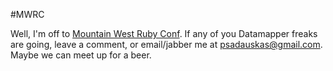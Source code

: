 #MWRC

Well, I'm off to <a href="http://mtnwestrubyconf.org/">Mountain West Ruby Conf</a>. If any of you Datamapper freaks are going, leave a comment, or email/jabber me at psadauskas@gmail.com. Maybe we can meet up for a beer.